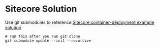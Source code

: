 # Sitecore Solution

Use git submodules to reference [Sitecore container-deployment example solution](https://github.com/Sitecore/container-deployment)

```
# run this after you run git clone
git submodule update --init --recursive
```